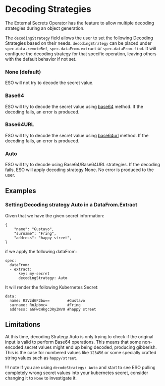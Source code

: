 # Decoding Strategies
The External Secrets Operator has the feature to allow multiple decoding strategies during an object generation.

The `decodingStrategy` field allows the user to set the following Decoding Strategies based on their needs. `decodingStrategy` can be placed under `spec.data.remoteRef`, `spec.dataFrom.extract` or `spec.dataFrom.find`. It will configure the decoding strategy for that specific operation, leaving others with the default behavior if not set.

### None (default)
ESO will not try to decode the secret value.

### Base64
ESO will try to decode the secret value using [base64](https://datatracker.ietf.org/doc/html/rfc4648#section-4) method. If the decoding fails, an error is produced.

### Base64URL
ESO will try to decode the secret value using [base64url](https://datatracker.ietf.org/doc/html/rfc4648#section-5) method. If the decoding fails, an error is produced.

### Auto
ESO will try to decode using Base64/Base64URL strategies. If the decoding fails, ESO will apply decoding strategy None. No error is produced to the user.

## Examples

### Setting Decoding strategy Auto in a DataFrom.Extract
Given that we have the given secret information:
```
{
    "name": "Gustavo",
    "surname": "Fring",
    "address": "happy street",
}
```
if we apply the following dataFrom:
```
spec:
  dataFrom:
  - extract:
      key: my-secret
      decodingStrategy: Auto
```
It will render the following Kubernetes Secret:
```
data:
  name: R3VzdGF2bw==        #Gustavo
  surname: RnJpbmc=         #Fring
  address: aGFwcHkgc3RyZWV0 #happy street
```

## Limitations

At this time, decoding Strategy Auto is only trying to check if the original input is valid to perform Base64 operations. This means that some non-encoded secret values might end up being decoded, producing gibberish. This is the case for numbered values like `123456` or some specially crafted string values such as `happy/street`. 

!!! note 
    If you are using `decodeStrategy: Auto` and start to see ESO pulling completely wrong secret values into your kubernetes secret, consider changing it to `None` to investigate it.
